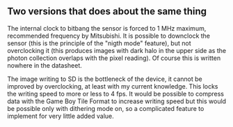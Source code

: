 ## Two versions that does about the same thing

The internal clock to bitbang the sensor is forced to 1 MHz maximum, recommended frequency by Mitsubishi. It is possible to downclock the sensor (this is the principle of the "nigth mode" feature), but not overclocking it (this produces images with dark halo in the upper side as the photon collection overlaps with the pixel reading). Of course this is written nowhere in the datasheet.

The image writing to SD is the bottleneck of the device, it cannot be improved by overclocking, at least with my current knowledge. This locks the writing speed to more or less to 4 fps. It would be possible to compress data with the Game Boy Tile Format to increase writing speed but this would be possible only with dithering mode on, so a complicated feature to implement for very little added value.
